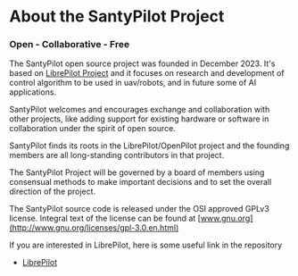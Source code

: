 About the SantyPilot Project
============================

### Open - Collaborative - Free

The SantyPilot open source project was founded in December 2023. It's based
on [LibrePilot Project](https://github.com/librepilot/) and it focuses on
research and development of control algorithm to be used in uav/robots,
and in future some of AI applications.

SantyPilot welcomes and encourages exchange and collaboration with other
projects, like adding support for existing hardware or software in
collaboration under the spirit of open source.

SantyPilot finds its roots in the LibrePilot/OpenPilot project and the founding members
are all long-standing contributors in that project.

The SantyPilot Project will be governed by a board of members using consensual
methods to make important decisions and to set the overall direction of the
project.

The SantyPilot source code is released under the OSI approved GPLv3 license.
Integral text of the license can be found at [www.gnu.org](http://www.gnu.org/licenses/gpl-3.0.en.html)

If you are interested in LibrePilot,
here is some useful link in the repository
- [LibrePilot](https://github.com/librepilot)



